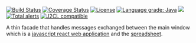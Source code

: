 [![Build Status](https://github.com/mP1/walkingkooka-spreadsheet-webworker/actions/workflows/build.yaml/badge.svg)](https://github.com/mP1/walkingkooka-spreadsheet-webworker/actions/workflows/build.yaml/badge.svg)
[![Coverage Status](https://coveralls.io/repos/github/mP1/walkingkooka-spreadsheet-webworker/badge.svg?branch=master)](https://coveralls.io/repos/github/mP1/walkingkooka-spreadsheet-webworker?branch=master)
[![License](https://img.shields.io/badge/License-Apache%202.0-blue.svg)](https://opensource.org/licenses/Apache-2.0)
[![Language grade: Java](https://img.shields.io/lgtm/grade/java/g/mP1/walkingkooka-spreadsheet-webworker.svg?logo=lgtm&logoWidth=18)](https://lgtm.com/projects/g/mP1/walkingkooka-spreadsheet-webworker/context:java)
![](https://tokei.rs/b1/github/mP1/walkingkooka-spreadsheet-webworker)
[![Total alerts](https://img.shields.io/lgtm/alerts/g/mP1/walkingkooka-spreadsheet-webworker.svg?logo=lgtm&logoWidth=18)](https://lgtm.com/projects/g/mP1/walkingkooka-spreadsheet-webworker/alerts/)
[![J2CL compatible](https://img.shields.io/badge/J2CL-compatible-brightgreen.svg)](https://github.com/mP1/j2cl-central)


A thin facade that handles messages exchanged between the main window which is a [javascript react web application](https://github.com/mP1/walkingkooka-spreadsheet-react)
and the [spreadsheet](https://github.com/mP1/walkingkooka-spreadsheet).


